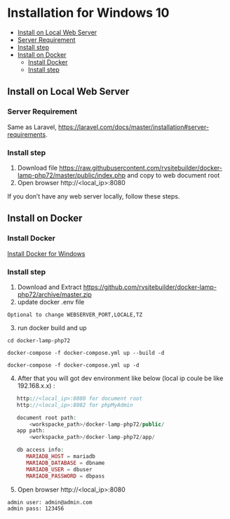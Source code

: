 # Installation for Windows 10

-   [Install on Local Web Server](#install-on-local-web-server)
-   [Server Requirement](#server-requirement)
-   [Install step](#install-step)
-   [Install on Docker](#install-on-docker)
    -   [Install Docker](#install-docker)
    -   [Install step](#install-step-1)

## Install on Local Web Server

### Server Requirement

Same as Laravel, https://laravel.com/docs/master/installation#server-requirements.

### Install step

1. Download file https://raw.githubusercontent.com/rvsitebuilder/docker-lamp-php72/master/public/index.php and copy to web document root
2. Open browser http://<local_ip>:8080

If you don’t have any web server locally, follow these steps.

## Install on Docker

### Install Docker

[Install Docker for Windows](https://docs.docker.com/v17.09/docker-for-windows/install/)

### Install step

1. Download and Extract https://github.com/rvsitebuilder/docker-lamp-php72/archive/master.zip
2. update docker .env file

```
Optional to change WEBSERVER_PORT,LOCALE,TZ
```

3. run docker build and up

```
cd docker-lamp-php72

docker-compose -f docker-compose.yml up --build -d

docker-compose -f docker-compose.yml up -d
```

4. After that you will got dev environment like below (local ip coule be like 192.168.x.x) :

```php
   http://<local_ip>:8080 for document root
   http://<local_ip>:8082 for phpMyAdmin

   document root path:
       <workspacke_path>/docker-lamp-php72/public/
   app path:
       <workspacke_path>/docker-lamp-php72/app/

   db access info:
      MARIADB_HOST = mariadb
      MARIADB_DATABASE = dbname
      MARIADB_USER = dbuser
      MARIADB_PASSWORD = dbpass
```

5. Open browser http://<local_ip>:8080

```
admin user: admin@admin.com
admin pass: 123456
```

